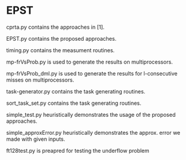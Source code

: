 # EPST
cprta.py contains the approaches in [1].

EPST.py contains the proposed approaches.

timing.py contains the measument routines.

mp-frVsProb.py is used to generate the results on multiprocessors.

mp-frVsProb_dml.py is used to generate the results for l-consecutive misses on multiprocessors.

task-generator.py contains the task generating routines.

sort_task_set.py contains the task generating routines.

simple_test.py heuristically demonstrates the usage of the proposed approaches.

simple_approxError.py heuristically demonstrates the approx. error we made with given inputs.

ft128test.py is preapred for testing the underflow problem
